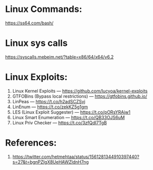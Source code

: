 # Linux Commands:
https://ss64.com/bash/

# Linux sys calls
https://syscalls.mebeim.net/?table=x86/64/x64/v6.2

# Linux Exploits: 
1. Linux Kernel Exploits — https://github.com/lucyoa/kernel-exploits
2. GTFOBins (Bypass local restrictions) — https://gtfobins.github.io/
3. LinPeas — https://t.co/h2adSCZSvj
4. LinEnum — https://t.co/zekKZ5g1gm
5. LES (Linux Exploit Suggester) — https://t.co/pORsYRAjw1
6. Linux Smart Enumeration — https://t.co/QB33OJS6uM
7. Linux Priv Checker — https://t.co/3zfQdI7TgB


# References:
1. https://twitter.com/hetmehtaa/status/1561281344910397440?s=27&t=bgnPZIgX8UeHAWZldnH7ng
